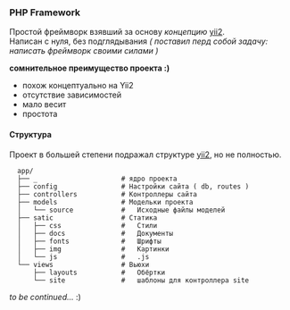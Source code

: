 ### PHP Framework
Простой фреймворк взявший за основу *концепцию* [yii2](https://github.com/yiisoft/yii2-app-advanced).  
Написан с нуля, без подглядывания *( поставил перд собой задачу: написать фреймворк своими силами )*

**сомнительное преимущество проекта :)**  
- похож концептуально на Yii2
- отсутствие зависимостей
- мало весит
- простота

#### Структура  
Проект в большей степени подражал структуре [yii2](https://github.com/yiisoft/yii2-app-advanced), но не полностью.
```
  app/
  ├── _                     # ядро проекта
  ├── config                # Настройки сайта ( db, routes )
  ├── controllers           # Контроллеры сайта
  ├── models                # Модельки проекта
  │   └── source            #   Исходные файлы моделей
  ├── satic                 # Статика
  │   ├── css               #   Стили
  │   ├── docs              #   Документы
  │   ├── fonts             #   Шрифты
  │   ├── img               #   Картинки
  │   └── js                #   .js
  └── views                 # Вьюхи
      ├── layouts           #   Обёртки
      └── site              #   шаблоны для контроллера site
```


*to be continued...* :)

